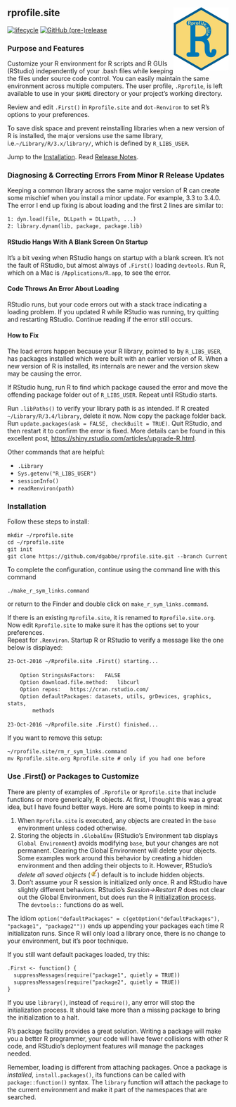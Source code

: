 
## rprofile.site <img src="./logo.png" align="right" width=125 />

[![lifecycle](https://img.shields.io/badge/lifecycle-stable-green.svg)](https://www.tidyverse.org/lifecycle/#stable)
[![GitHub
(pre-)release](https://img.shields.io/github/release/dgabbe/rprofile.site/all.svg)](https://github.com/dgabbe/rprofile.site/releases/Current)

### Purpose and Features

Customize your R environment for R scripts and R GUIs (RStudio)
independently of your .bash files while keeping the files under source
code control. You can easily maintain the same environment across
multiple computers. The user profile, `.Rprofile`, is left available to
use in your `$HOME` directory or your project’s working directory.

Review and edit `.First()` in `Rprofile.site` and `dot-Renviron` to set
R’s options to your preferences.

To save disk space and prevent reinstalling libraries when a new version
of R is installed, the major versions use the same library,
i.e.`~/Library/R/3.x/library/`, which is defined by `R_LIBS_USER`.

Jump to the [Installation](#installation). Read [Release
Notes](./NEWS.md).

### Diagnosing & Correcting Errors From Minor R Release Updates

Keeping a common library across the same major version of R can create
some mischief when you install a minor update. For example, 3.3 to
3.4.0. The error I end up fixing is about loading and the first 2 lines
are similar to:

    1: dyn.load(file, DLLpath = DLLpath, ...)
    2: library.dynam(lib, package, package.lib)

#### RStudio Hangs With A Blank Screen On Startup

It’s a bit vexing when RStudio hangs on startup with a blank screen.
It’s not the fault of RStudio, but almost always of `.First()` loading
`devtools`. Run R, which on a Mac is `/Applications/R.app`, to see the
error.

#### Code Throws An Error About Loading

RStudio runs, but your code errors out with a stack trace indicating a
loading problem. If you updated R while RStudio was running, try
quitting and restarting RStudio. Continue reading if the error still
occurs.

#### How to Fix

The load errors happen because your R library, pointed to by
`R_LIBS_USER`, has packages installed which were built with an earlier
version of R. When a new version of R is installed, its internals are
newer and the version skew may be causing the error.

If RStudio hung, run R to find which package caused the error and move
the offending package folder out of `R_LIBS_USER`. Repeat until RStudio
starts.

Run `.libPaths()` to verify your library path is as intended. If R
created `~/Library/R/3.4/library`, delete it now. Now copy the package
folder back. Run `update.packages(ask = FALSE, checkBuilt = TRUE)`. Quit
RStudio, and then restart it to confirm the error is fixed. More details
can be found in this excellent post,
<https://shiny.rstudio.com/articles/upgrade-R.html>.

Other commands that are helpful:

  - `.Library`
  - `Sys.getenv("R_LIBS_USER")`
  - `sessionInfo()`
  - `readRenviron(path)`

### Installation

Follow these steps to install:

    mkdir ~/rprofile.site
    cd ~/rprofile.site
    git init
    git clone https://github.com/dgabbe/rprofile.site.git --branch Current

To complete the configuration, continue using the command line with this
command

    ./make_r_sym_links.command

or return to the Finder and double click on `make_r_sym_links.command`.

If there is an existing `Rprofile.site`, it is renamed to
`Rprofile.site.org`. Now edit `Rprofile.site` to make sure it has the
options set to your preferences.  
Repeat for `.Renviron`. Startup R or RStudio to verify a message like
the one below is displayed:

    23-Oct-2016 ~/Rprofile.site .First() starting...
    
        Option StringsAsFactors:   FALSE
        Option download.file.method:   libcurl
        Option repos:   https://cran.rstudio.com/
        Option defaultPackages: datasets, utils, grDevices, graphics, stats,
            methods
    
    23-Oct-2016 ~/Rprofile.site .First() finished...

If you want to remove this setup:

    ~/rprofile.site/rm_r_sym_links.command
    mv Rprofile.site.org Rprofile.site # only if you had one before

### Use .First() or Packages to Customize

There are plenty of examples of `.Rprofile` or `Rprofile.site` that
include functions or more generically, R objects. At first, I thought
this was a great idea, but I have found better ways. Here are some
points to keep in mind:

1.  When `Rprofile.site` is executed, any objects are created in the
    `base` environment unless coded otherwise.
2.  Storing the objects in `.GlobalEnv` (RStudio’s Environment tab
    displays `Global Environment`) avoids modifying `base`, but your
    changes are not permanent. Clearing the Global Environment will
    delete your objects. Some examples work around this behavior by
    creating a hidden environment and then adding their objects to it.
    However, RStudio’s *delete all saved objects*
    (![broom](./broom.png)) default is to include hidden objects.
3.  Don’t assume your R session is initialized only once. R and RStudio
    have slightly different behaviors. RStudio’s *Session-\>Restart R*
    does not clear out the Global Environment, but does run the R
    [initialization
    process](https://stat.ethz.ch/R-manual/R-devel/library/base/html/Startup.html).
    The `devtools::` functions do as well.

The idiom `option("defaultPackages" = c(getOption("defaultPackages"),
"package1", "package2""))` ends up appending your packages each time R
initializaton runs. Since R will only load a library once, there is no
change to your environment, but it’s poor technique.

If you still want default packages loaded, try this:

    .First <- function() {
      suppressMessages(require("package1", quietly = TRUE))
      suppressMessages(require("package2", quietly = TRUE))
    }

If you use `library()`, instead of `require()`, any error will stop the
initialization process. It should take more than a missing package to
bring the initialization to a halt.

R’s package facility provides a great solution. Writing a package will
make you a better R programmer, your code will have fewer collisions
with other R code, and RStudio’s deployment features will manage the
packages needed.

Remember, loading is different from attaching packages. Once a package
is *installed*, `install.packages()`, its functions can be called with
`package::function()` syntax. The `library` function will attach the
package to the current environment and make it part of the namespaces
that are searched.
